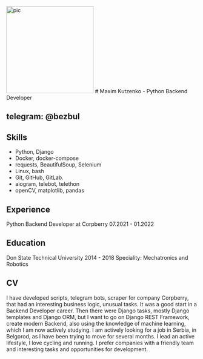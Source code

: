 
<img width="230" alt="pic" src="https://user-images.githubusercontent.com/83072083/171449843-9891171f-ae1c-4063-8e5f-e70faf204df0.PNG">
# Maxim Kutzenko - Python Backend Developer

## telegram: @bezbul

## Skills
 - Python, Django
 - Docker, docker-compose
 - requests, BeautifulSoup, Selenium
 - Linux, bash
 - Git, GitHub, GitLab.
 - aiogram, telebot, telethon
 - openCV, matplotlib, pandas

## Experience
Python Backend Developer at Corpberry 07.2021 - 01.2022

## Education
Don State Technical University 2014 - 2018
Speciality: Mechatronics and Robotics

## CV
I have developed scripts, telegram bots, scraper for company Corpberry, that had an interesting business logic, unusual tasks. It was a good start in a Backend Developer career.
Then there were Django tasks, mostly Django templates and Django ORM, but I want to go on Django REST Framework, create modern Backend, also using the knowledge of machine learning, which I am now actively studying.
I am actively looking for a job in Serbia, in Belgorod, as I have been trying to move for several months.
I lead an active lifestyle, I love cycling and running.
I prefer companies with a friendly team and interesting tasks and opportunities for development.
